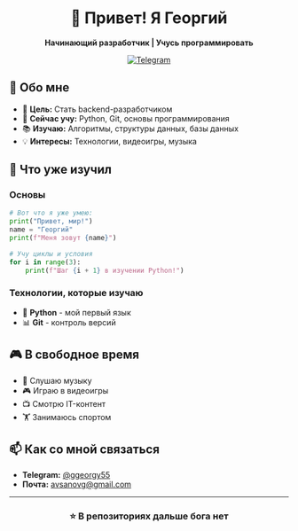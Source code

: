 <div align="center">

# 👋 Привет! Я Георгий

**Начинающий разработчик | Учусь программировать**

[![Telegram](https://img.shields.io/badge/Telegram-Написать_мне-2CA5E0?style=flat&logo=telegram)](https://t.me/ggeorgy55)

</div>

## 🚀 Обо мне

- 🎯 **Цель:** Стать backend-разработчиком
- 🌱 **Сейчас учу:** Python, Git, основы программирования
- 📚 **Изучаю:** Алгоритмы, структуры данных, базы данных
- 💡 **Интересы:** Технологии, видеоигры, музыка

## 📖 Что уже изучил

### **Основы**
```python
# Вот что я уже умею:
print("Привет, мир!")
name = "Георгий"
print(f"Меня зовут {name}")

# Учу циклы и условия
for i in range(3):
    print(f"Шаг {i + 1} в изучении Python!")
```

### **Технологии, которые изучаю**

- 🐍 **Python** - мой первый язык
- 📊 **Git** - контроль версий

## 🎮 В свободное время

- 🎵 Слушаю музыку
- 🎮 Играю в видеоигры
- 📺 Смотрю IT-контент
- 🏋️ Занимаюсь спортом

## 📫 Как со мной связаться

- **Telegram:** [@ggeorgy55](https://t.me/ggeorgy55)
- **Почта:** avsanovg@gmail.com

---

<div align="center">

### ⭐ В репозиториях дальше бога нет

</div>
